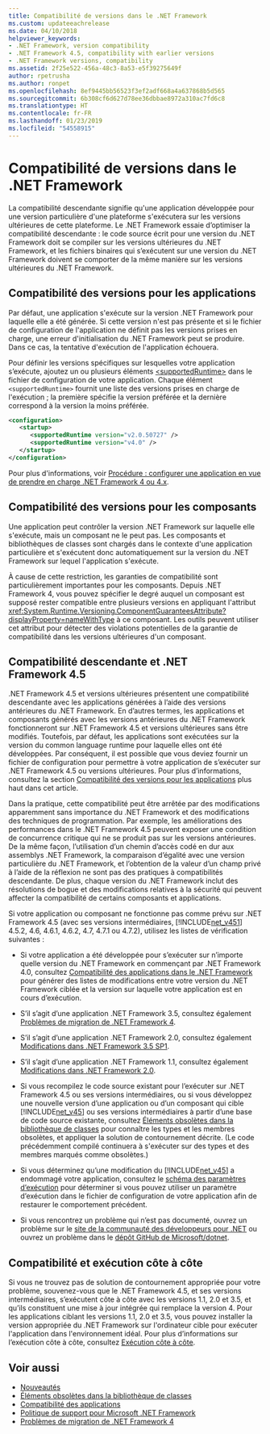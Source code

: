 ```yaml
---
title: Compatibilité de versions dans le .NET Framework
ms.custom: updateeachrelease
ms.date: 04/10/2018
helpviewer_keywords:
- .NET Framework, version compatibility
- .NET Framework 4.5, compatibility with earlier versions
- .NET Framework versions, compatibility
ms.assetid: 2f25e522-456a-48c3-8a53-e5f39275649f
author: rpetrusha
ms.author: ronpet
ms.openlocfilehash: 8ef9445bb56523f3ef2adf668a4a637868b5d565
ms.sourcegitcommit: 6b308cf6d627d78ee36dbbae8972a310ac7fd6c8
ms.translationtype: HT
ms.contentlocale: fr-FR
ms.lasthandoff: 01/23/2019
ms.locfileid: "54558915"
---
```

# <a name="version-compatibility-in-the-net-framework"></a>Compatibilité de versions dans le .NET Framework
La compatibilité descendante signifie qu'une application développée pour une version particulière d'une plateforme s'exécutera sur les versions ultérieures de cette plateforme. Le .NET Framework essaie d’optimiser la compatibilité descendante : le code source écrit pour une version du .NET Framework doit se compiler sur les versions ultérieures du .NET Framework, et les fichiers binaires qui s’exécutent sur une version du .NET Framework doivent se comporter de la même manière sur les versions ultérieures du .NET Framework.  
  
<a name="Apps"></a>   
## <a name="version-compatibility-for-apps"></a>Compatibilité des versions pour les applications  
 Par défaut, une application s'exécute sur la version .NET Framework pour laquelle elle a été générée. Si cette version n'est pas présente et si le fichier de configuration de l'application ne définit pas les versions prises en charge, une erreur d'initialisation du .NET Framework peut se produire. Dans ce cas, la tentative d'exécution de l'application échouera.  
  
 Pour définir les versions spécifiques sur lesquelles votre application s’exécute, ajoutez un ou plusieurs éléments [\<supportedRuntime>](../../../docs/framework/configure-apps/file-schema/startup/supportedruntime-element.md) dans le fichier de configuration de votre application. Chaque élément `<supportedRuntime>` fournit une liste des versions prises en charge de l'exécution ; la première spécifie la version préférée et la dernière correspond à la version la moins préférée.  
  
```xml  
<configuration>  
   <startup>  
      <supportedRuntime version="v2.0.50727" />  
      <supportedRuntime version="v4.0" />  
   </startup>  
</configuration>  
```  
  
 Pour plus d'informations, voir [Procédure : configurer une application en vue de prendre en charge .NET Framework 4 ou 4.x](../../../docs/framework/migration-guide/how-to-configure-an-app-to-support-net-framework-4-or-4-5.md).  
  
## <a name="version-compatibility-for-components"></a>Compatibilité des versions pour les composants  
 Une application peut contrôler la version .NET Framework sur laquelle elle s'exécute, mais un composant ne le peut pas. Les composants et bibliothèques de classes sont chargés dans le contexte d'une application particulière et s'exécutent donc automatiquement sur la version du .NET Framework sur lequel l'application s'exécute.  
  
 À cause de cette restriction, les garanties de compatibilité sont particulièrement importantes pour les composants. Depuis .NET Framework 4, vous pouvez spécifier le degré auquel un composant est supposé rester compatible entre plusieurs versions en appliquant l'attribut <xref:System.Runtime.Versioning.ComponentGuaranteesAttribute?displayProperty=nameWithType> à ce composant. Les outils peuvent utiliser cet attribut pour détecter des violations potentielles de la garantie de compatibilité dans les versions ultérieures d'un composant.  
  
## <a name="backward-compatibility-and-the-net-framework-45"></a>Compatibilité descendante et .NET Framework 4.5  
 .NET Framework 4.5 et versions ultérieures présentent une compatibilité descendante avec les applications générées à l’aide des versions antérieures du .NET Framework. En d’autres termes, les applications et composants générés avec les versions antérieures du .NET Framework fonctionneront sur .NET Framework 4.5 et versions ultérieures sans être modifiés. Toutefois, par défaut, les applications sont exécutées sur la version du common language runtime pour laquelle elles ont été développées. Par conséquent, il est possible que vous deviez fournir un fichier de configuration pour permettre à votre application de s’exécuter sur .NET Framework 4.5 ou versions ultérieures. Pour plus d’informations, consultez la section [Compatibilité des versions pour les applications](#Apps) plus haut dans cet article.  
  
 Dans la pratique, cette compatibilité peut être arrêtée par des modifications apparemment sans importance du .NET Framework et des modifications des techniques de programmation. Par exemple, les améliorations des performances dans le .NET Framework 4.5 peuvent exposer une condition de concurrence critique qui ne se produit pas sur les versions antérieures. De la même façon, l’utilisation d’un chemin d’accès codé en dur aux assemblys .NET Framework, la comparaison d’égalité avec une version particulière du .NET Framework, et l’obtention de la valeur d’un champ privé à l’aide de la réflexion ne sont pas des pratiques à compatibilités descendante. De plus, chaque version du .NET Framework inclut des résolutions de bogue et des modifications relatives à la sécurité qui peuvent affecter la compatibilité de certains composants et applications.  
  
 Si votre application ou composant ne fonctionne pas comme prévu sur .NET Framework 4.5 (avec ses versions intermédiaires, [!INCLUDE[net_v451](../../../includes/net-v451-md.md)] 4.5.2, 4.6, 4.6.1, 4.6.2, 4.7, 4.7.1 ou 4.7.2), utilisez les listes de vérification suivantes :  
  
-  Si votre application a été développée pour s’exécuter sur n’importe quelle version du .NET Framework en commençant par .NET Framework 4.0, consultez [Compatibilité des applications dans le .NET Framework](application-compatibility.md) pour générer des listes de modifications entre votre version du .NET Framework ciblée et la version sur laquelle votre application est en cours d’exécution.  

- S’il s’agit d’une application .NET Framework 3.5, consultez également [Problèmes de migration de .NET Framework 4](../../../docs/framework/migration-guide/net-framework-4-migration-issues.md).

- S’il s’agit d’une application .NET Framework 2.0, consultez également [Modifications dans .NET Framework 3.5 SP1](https://go.microsoft.com/fwlink/?LinkId=186989).

- S’il s’agit d’une application .NET Framework 1.1, consultez également [Modifications dans .NET Framework 2.0](https://go.microsoft.com/fwlink/?LinkID=125263).  
  
-   Si vous recompilez le code source existant pour l’exécuter sur .NET Framework 4.5 ou ses versions intermédiaires, ou si vous développez une nouvelle version d’une application ou d’un composant qui cible [!INCLUDE[net_v45](../../../includes/net-v45-md.md)] ou ses versions intermédiaires à partir d’une base de code source existante, consultez [Éléments obsolètes dans la bibliothèque de classes](../../../docs/framework/whats-new/whats-obsolete.md) pour connaître les types et les membres obsolètes, et appliquer la solution de contournement décrite. (Le code précédemment compilé continuera à s'exécuter sur des types et des membres marqués comme obsolètes.)  
  
-   Si vous déterminez qu’une modification du [!INCLUDE[net_v45](../../../includes/net-v45-md.md)] a endommagé votre application, consultez le [schéma des paramètres d’exécution](../../../docs/framework/configure-apps/file-schema/runtime/index.md) pour déterminer si vous pouvez utiliser un paramètre d’exécution dans le fichier de configuration de votre application afin de restaurer le comportement précédent.  
  
-   Si vous rencontrez un problème qui n’est pas documenté, ouvrez un problème sur le [site de la communauté des développeurs pour .NET](https://developercommunity.visualstudio.com/spaces/61/index.html) ou ouvrez un problème dans le [dépôt GitHub de Microsoft/dotnet](https://github.com/microsoft/dotnet/issues).
  
## <a name="compatibility-and-side-by-side-execution"></a>Compatibilité et exécution côte à côte  
 Si vous ne trouvez pas de solution de contournement appropriée pour votre problème, souvenez-vous que le .NET Framework 4.5, et ses versions intermédiaires, s’exécutent côte à côte avec les versions 1.1, 2.0 et 3.5, et qu’ils constituent une mise à jour intégrée qui remplace la version 4. Pour les applications ciblant les versions 1.1, 2.0 et 3.5, vous pouvez installer la version appropriée du .NET Framework sur l'ordinateur cible pour exécuter l'application dans l'environnement idéal. Pour plus d’informations sur l’exécution côte à côte, consultez [Exécution côte à côte](../../../docs/framework/deployment/side-by-side-execution.md).  
  
## <a name="see-also"></a>Voir aussi
- [Nouveautés](../../../docs/framework/whats-new/index.md)
- [Éléments obsolètes dans la bibliothèque de classes](../../../docs/framework/whats-new/whats-obsolete.md)
- [Compatibilité des applications](../../../docs/framework/migration-guide/application-compatibility.md)
- [Politique de support pour Microsoft .NET Framework](https://go.microsoft.com/fwlink/p/?LinkId=248212)
- [Problèmes de migration de .NET Framework 4](../../../docs/framework/migration-guide/net-framework-4-migration-issues.md)
